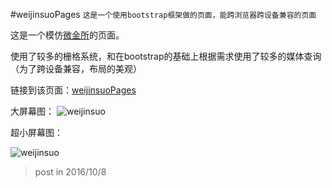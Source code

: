 #weijinsuoPages
`这是一个使用bootstrap框架做的页面，能跨浏览器跨设备兼容的页面`

这是一个模仿[微金所](http://www.weijinsuo.com/)的页面。

使用了较多的栅格系统，和在bootstrap的基础上根据需求使用了较多的媒体查询（为了跨设备兼容，布局的美观）

链接到该页面：[weijinsuoPages](https://fiona-sun.github.io/weijinsuoPages/index.html)

大屏幕图：
![weijinsuo](https://Fiona-SUN.github.io/photos/weijinsuo-big.png)

超小屏幕图：

![weijinsuo](https://Fiona-SUN.github.io/photos/weijinsuo-small.png)

>post in 2016/10/8
